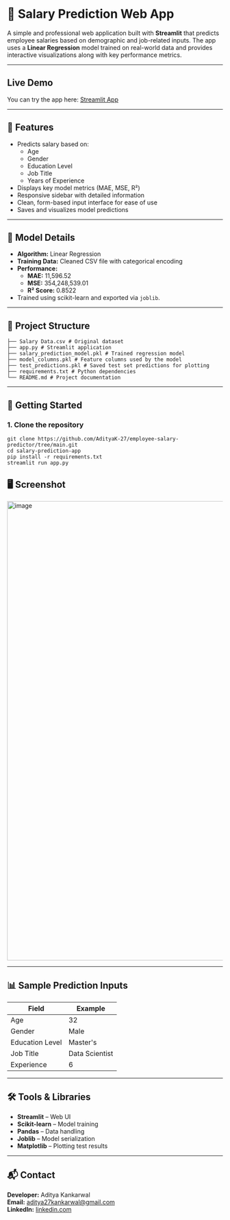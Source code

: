 # 💼 Salary Prediction Web App

A simple and professional web application built with **Streamlit** that predicts employee salaries based on demographic and job-related inputs. The app uses a **Linear Regression** model trained on real-world data and provides interactive visualizations along with key performance metrics.

---

## Live Demo

You can try the app here: [Streamlit App](https://employee-salary-predictor-adityak-27.streamlit.app/)

---
## 📌 Features

- Predicts salary based on:
  - Age
  - Gender
  - Education Level
  - Job Title
  - Years of Experience
- Displays key model metrics (MAE, MSE, R²)
- Responsive sidebar with detailed information
- Clean, form-based input interface for ease of use
- Saves and visualizes model predictions

---

## 🧠 Model Details

- **Algorithm:** Linear Regression
- **Training Data:** Cleaned CSV file with categorical encoding
- **Performance:**
  - **MAE:** 11,596.52
  - **MSE:** 354,248,539.01
  - **R² Score:** 0.8522
- Trained using scikit-learn and exported via `joblib`.

---

## 📁 Project Structure
```
├── Salary Data.csv # Original dataset
├── app.py # Streamlit application
├── salary_prediction_model.pkl # Trained regression model
├── model_columns.pkl # Feature columns used by the model
├── test_predictions.pkl # Saved test set predictions for plotting
├── requirements.txt # Python dependencies
└── README.md # Project documentation
```


---

## 🚀 Getting Started

### 1. Clone the repository
```
git clone https://github.com/AdityaK-27/employee-salary-predictor/tree/main.git
cd salary-prediction-app
pip install -r requirements.txt
streamlit run app.py
```
## 🖥️ Screenshot

<img width="1919" height="1071" alt="image" src="https://github.com/user-attachments/assets/c7949bcc-8687-44a6-a542-be50ea622590" />

---

## 📊 Sample Prediction Inputs

| Field            | Example        |
|------------------|----------------|
| Age              | 32             |
| Gender           | Male           |
| Education Level  | Master's       |
| Job Title        | Data Scientist |
| Experience       | 6              |

---

## 🛠️ Tools & Libraries

- **Streamlit** – Web UI  
- **Scikit-learn** – Model training  
- **Pandas** – Data handling  
- **Joblib** – Model serialization  
- **Matplotlib** – Plotting test results  

---

## 📬 Contact

**Developer:** Aditya Kankarwal  
**Email:** aditya27kankarwal@gmail.com  
**LinkedIn:** [linkedin.com](https://www.linkedin.com/in/aditya-kankarwal-68b626300/)
